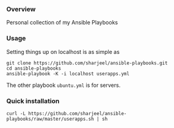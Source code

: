 ### Overview

Personal collection of my Ansible Playbooks

### Usage

Setting things up on localhost is as simple as

	git clone https://github.com/sharjeel/ansible-playbooks.git
	cd ansible-playbooks
	ansible-playbook -K -i localhost userapps.yml

The other playbook `ubuntu.yml` is for servers.


### Quick installation

	curl -L https://github.com/sharjeel/ansible-playbooks/raw/master/userapps.sh | sh
